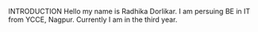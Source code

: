 INTRODUCTION
Hello my name is Radhika Dorlikar. 
I am persuing BE in IT from YCCE, Nagpur.
Currently I am in the third year.